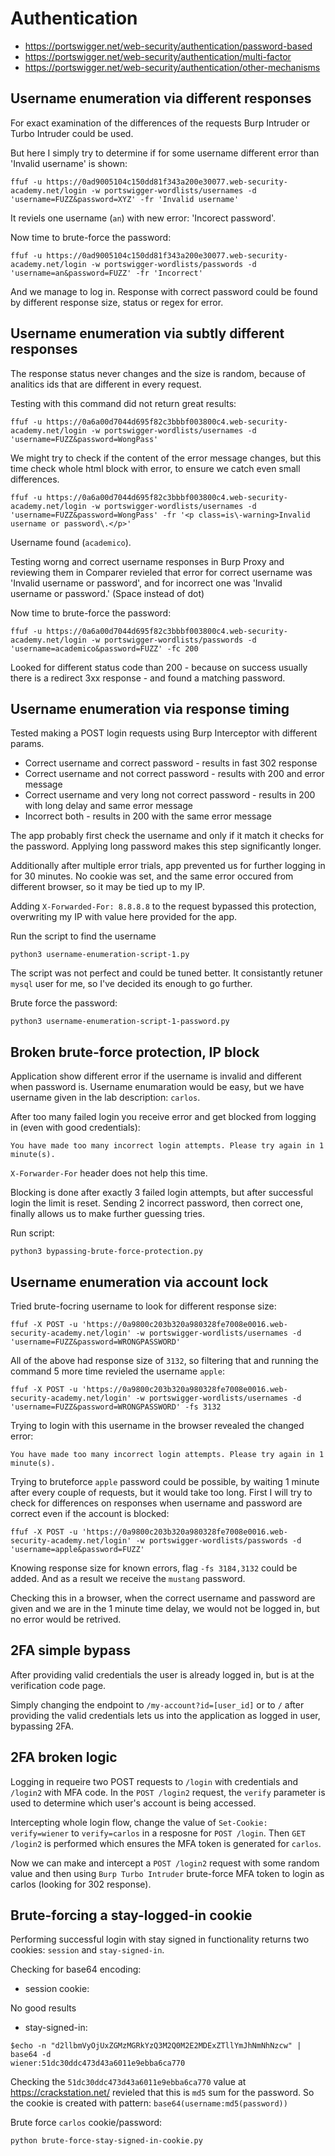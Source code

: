 # Authentication

- https://portswigger.net/web-security/authentication/password-based
- https://portswigger.net/web-security/authentication/multi-factor
- https://portswigger.net/web-security/authentication/other-mechanisms

## Username enumeration via different responses

For exact examination of the differences of the requests Burp Intruder or Turbo Intruder could be used. 

But here I simply try to determine if for some username different error than 'Invalid username' is shown:

```
ffuf -u https://0ad9005104c150dd81f343a200e30077.web-security-academy.net/login -w portswigger-wordlists/usernames -d 'username=FUZZ&password=XYZ' -fr 'Invalid username'
```

It reviels one username (`an`) with new error: 'Incorect password'. 

Now time to brute-force the password:

```
ffuf -u https://0ad9005104c150dd81f343a200e30077.web-security-academy.net/login -w portswigger-wordlists/passwords -d 'username=an&password=FUZZ' -fr 'Incorrect'
```

And we manage to log in. Response with correct password could be found by different response size, status or regex for error.

## Username enumeration via subtly different responses

The response status never changes and the size is random, because of analitics ids that are different in every request.

Testing with this command did not return great results:

```
ffuf -u https://0a6a00d7044d695f82c3bbbf003800c4.web-security-academy.net/login -w portswigger-wordlists/usernames -d 'username=FUZZ&password=WongPass'
```

We might try to check if the content of the error message changes, but this time check whole html block with error, to ensure we catch even small differences.

```
ffuf -u https://0a6a00d7044d695f82c3bbbf003800c4.web-security-academy.net/login -w portswigger-wordlists/usernames -d 'username=FUZZ&password=WongPass' -fr '<p class=is\-warning>Invalid username or password\.</p>'
```

Username found (`academico`). 

Testing worng and correct username responses in Burp Proxy and reviewing them in Comparer revieled that error for correct username was 'Invalid username or password', and for incorrect one was 'Invalid username or password.' (Space instead of dot)

Now time to brute-force the password:

```
ffuf -u https://0a6a00d7044d695f82c3bbbf003800c4.web-security-academy.net/login -w portswigger-wordlists/passwords -d 'username=academico&password=FUZZ' -fc 200
```

Looked for different status code than 200 - because on success usually there is a redirect 3xx response - and found a matching password.

## Username enumeration via response timing

Tested making a POST login requests using Burp Interceptor with different params.

- Correct username and correct password - results in fast 302 response
- Correct username and not correct password - results with 200 and error message
- Correct username and very long not correct password - results in 200 with long delay and same error message
- Incorrect both - results in 200 with the same error message

The app probably first check the username and only if it match it checks for the password. Applying long password makes this step significantly longer.

Additionally after multiple error trials, app prevented us for further logging in for 30 minutes. No cookie was set, and the same error occured from different browser, so it may be tied up to my IP.

Adding `X-Forwarded-For: 8.8.8.8` to the request bypassed this protection, overwriting my IP with value here provided for the app.

Run the script to find the username
```
python3 username-enumeration-script-1.py
```

The script was not perfect and could be tuned better. It consistantly retuner `mysql` user for me, so I've decided its enough to go further.

Brute force the password:
```
python3 username-enumeration-script-1-password.py
```

## Broken brute-force protection, IP block

Application show different error if the username is invalid and different when password is. Username enumaration would be easy, but we have username given in the lab description: `carlos`.

After too many failed login you receive error and get blocked from logging in (even with good credentials):

```
You have made too many incorrect login attempts. Please try again in 1 minute(s).
```

`X-Forwarder-For` header does not help this time.

Blocking is done after exactly 3 failed login attempts, but after successful login the limit is reset. Sending 2 incorrect password, then correct one, finally allows us to make further guessing tries.

Run script:
```
python3 bypassing-brute-force-protection.py
```

## Username enumeration via account lock

Tried brute-focring username to look for different response size:
```
ffuf -X POST -u 'https://0a9800c203b320a980328fe7008e0016.web-security-academy.net/login' -w portswigger-wordlists/usernames -d 'username=FUZZ&password=WRONGPASSWORD'
```

All of the above had response size of `3132`, so filtering that and running the command 5 more time revieled the username `apple`:

```
ffuf -X POST -u 'https://0a9800c203b320a980328fe7008e0016.web-security-academy.net/login' -w portswigger-wordlists/usernames -d 'username=FUZZ&password=WRONGPASSWORD' -fs 3132
```

Trying to login with this username in the browser revealed the changed error:

```
You have made too many incorrect login attempts. Please try again in 1 minute(s).
```

Trying to bruteforce `apple` password could be possible, by waiting 1 minute after every couple of requests, but it would take too long. First I will try to check for differences on responses when username and password are correct even if the account is blocked:

```
ffuf -X POST -u 'https://0a9800c203b320a980328fe7008e0016.web-security-academy.net/login' -w portswigger-wordlists/passwords -d 'username=apple&password=FUZZ'
```

Knowing response size for known errors, flag `-fs 3184,3132` could be added. And as a result we receive the `mustang` password.

Checking this in a browser, when the correct username and password are given and we are in the 1 minute time delay, we would not be logged in, but no error would be retrived.

## 2FA simple bypass

After providing valid credentials the user is already logged in, but is at the verification code page. 

Simply changing the endpoint to `/my-account?id=[user_id]` or to `/` after providing the valid credentials lets us into the application as logged in user, bypassing 2FA.

## 2FA broken logic

Logging in requeire two POST requests to `/login` with credentials and `/login2` with MFA code. In the `POST /login2` request, the `verify` parameter is used to determine which user's account is being accessed.

Intercepting whole login flow, change the value of `Set-Cookie: verify=wiener` to `verify=carlos` in a resposne for `POST /login`. Then `GET /login2` is performed which ensures the MFA token is generated for `carlos`.

Now we can make and intercept a `POST /login2` request with some random value and then using `Burp Turbo Intruder` brute-force MFA token to login as carlos (looking for 302 response).

## Brute-forcing a stay-logged-in cookie

Performing successful login with stay signed in functionality returns two cookies: `session` and `stay-signed-in`.

Checking for base64 encoding:

- session cookie:

No good results

- stay-signed-in:

```
$echo -n "d2llbmVyOjUxZGMzMGRkYzQ3M2Q0M2E2MDExZTllYmJhNmNhNzcw" | base64 -d
wiener:51dc30ddc473d43a6011e9ebba6ca770
```

Checking the `51dc30ddc473d43a6011e9ebba6ca770` value at https://crackstation.net/ revieled that this is `md5` sum for the password. So the cookie is created with pattern: `base64(username:md5(password))`

Brute force `carlos` cookie/password:
```
python brute-force-stay-signed-in-cookie.py
```
